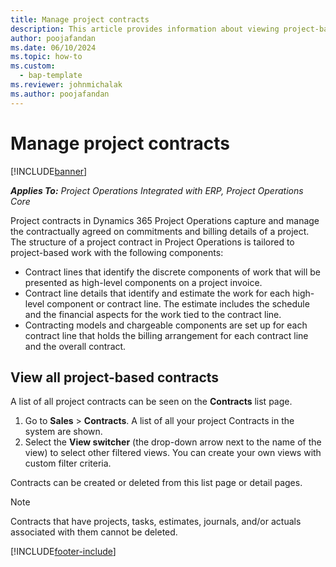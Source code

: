 ```yaml
---
title: Manage project contracts 
description: This article provides information about viewing project-based contracts.
author: poojafandan
ms.date: 06/10/2024
ms.topic: how-to
ms.custom: 
  - bap-template
ms.reviewer: johnmichalak
ms.author: poojafandan
---
```


# Manage project contracts

[!INCLUDE[banner](../../includes/banner.md)]

_**Applies To:** Project Operations Integrated with ERP, Project Operations Core_

Project contracts in Dynamics 365 Project Operations capture and manage the contractually agreed on commitments and billing details of a project. The structure of a project contract in Project Operations is tailored to project-based work with the following components:

- Contract lines that identify the discrete components of work that will be presented as high-level components on a project invoice.
- Contract line details that identify and estimate the work for each high-level component or contract line. The estimate includes the schedule and the financial aspects for the work tied to the contract line.
- Contracting models and chargeable components are set up for each contract line that holds the billing arrangement for each contract line and the overall contract.

## View all project-based contracts

A list of all project contracts can be seen on the **Contracts** list page. 

1. Go to **Sales** > **Contracts**. A list of all your project Contracts in the system are shown. 
2. Select the **View switcher** (the drop-down arrow next to the name of the view) to select other filtered views. You can create your own views with custom filter criteria.

Contracts can be created or deleted from this list page or detail pages.

> [!NOTE]
> Contracts that have projects, tasks, estimates, journals, and/or actuals associated with them cannot be deleted. 


[!INCLUDE[footer-include](../../includes/footer-banner.md)]
